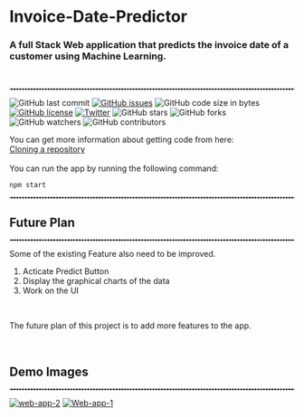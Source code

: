 # Invoice-Date-Predictor

### A full Stack Web application that predicts the invoice date of a customer using Machine Learning.
<br>
<hr style="border-top: 1px dashed white;border-bottom: 1px dashed white;">

![GitHub last commit](https://img.shields.io/github/last-commit/vishnu8989/Invoice-Date-Predictor)
[![GitHub issues](https://img.shields.io/github/issues/Vishnu8989/MYSQL-Database-Viewer)](https://github.com/Vishnu8989/Invoice-Date-Predictor/issues)
![GitHub code size in bytes](https://img.shields.io/github/languages/code-size/vishnu8989/Invoice-Date-Predictor?style=plastic)
[![GitHub license](https://img.shields.io/github/license/Vishnu8989/MYSQL-Database-Viewer)](https://github.com/Vishnu8989/Invoice-Date-Predictor)
[![Twitter](https://img.shields.io/twitter/url?style=social&url=https%3A%2F%2Ftwitter.com%2FVishnu__Rajawat)](https://twitter.com/intent/tweet?text=Wow:&url=https%3A%2F%2Fgithub.com%2FVishnu8989%2FInvoice-Date-Predictor)
![GitHub stars](https://img.shields.io/github/stars/Vishnu8989/Invoice-Date-Predictor?style=social)
![GitHub forks](https://img.shields.io/github/forks/Vishnu8989/Invoice-Date-Predictor?style=social)
![GitHub watchers](https://img.shields.io/github/watchers/Vishnu8989/Invoice-Date-Predictor?style=social)
![GitHub contributors](https://img.shields.io/github/contributors/Vishnu8989/Invoice-Date-Predictor)



You can get more information about getting code from here:<br>
<a href="https://docs.github.com/en/repositories/creating-and-managing-repositories/cloning-a-repository" target = "_blank">Cloning a repository</a>
<br>
<br>
You can run the app by running the following command:

```
npm start 
```

<hr style="border-top: 1px dashed white;border-bottom: 1px dashed white;">


## Future Plan

<hr style="border-top: 1px dashed white;border-bottom: 1px dashed white;">

Some of the existing Feature also need to be improved.
1. Acticate Predict Button
2. Display the graphical charts of the data
3. Work on the UI
<br>

The future plan of this project is to add more features to the app.
<br>

<br>

## Demo Images

<hr style="border-top: 1px dashed white;border-bottom: 1px dashed white;">
<a href="https://ibb.co/QYYPqvN"><img src="https://i.ibb.co/4448DRT/web-app-2.png" alt="web-app-2" border="0"></a>
<a href="https://ibb.co/K03Nwby"><img src="https://i.ibb.co/kHW315c/Web-app-1.png" alt="Web-app-1" border="0"></a><br />
